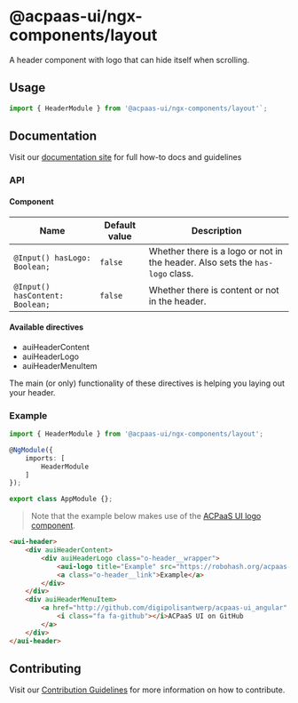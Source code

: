 # @acpaas-ui/ngx-components/layout

A header component with logo that can hide itself when scrolling.

## Usage

```typescript
import { HeaderModule } from '@acpaas-ui/ngx-components/layout'`;
```

## Documentation

Visit our [documentation site](https://acpaas-ui.digipolis.be/) for full how-to docs and guidelines

### API

#### Component

| Name         | Default value | Description |
| -----------  | ------ | -------------------------- |
| `@Input() hasLogo: Boolean;` | `false` | Whether there is a logo or not in the header. Also sets the `has-logo` class. |
| `@Input() hasContent: Boolean;` | `false` | Whether there is content or not in the header. |

#### Available directives

- auiHeaderContent
- auiHeaderLogo
- auiHeaderMenuItem

The main (or only) functionality of these directives is helping you laying out your header.

### Example

```typescript
import { HeaderModule } from '@acpaas-ui/ngx-components/layout';

@NgModule({
    imports: [
        HeaderModule
    ]
});

export class AppModule {};
```

> Note that the example below makes use of the [ACPaaS UI logo component](../../../../logo/README.md).

```html
<aui-header>
    <div auiHeaderContent>
        <div auiHeaderLogo class="o-header__wrapper">
            <aui-logo title="Example" src="https://robohash.org/acpaas-ui"></aui-logo>
            <a class="o-header__link">Example</a>
        </div>
    </div>
    <div auiHeaderMenuItem>
        <a href="http://github.com/digipolisantwerp/acpaas-ui_angular" class="a-button a-button--navigation has-icon-left" target="_blank">
            <i class="fa fa-github"></i>ACPaaS UI on GitHub
        </a>
    </div>
</aui-header>
```

## Contributing

Visit our [Contribution Guidelines](../../../../../CONTRIBUTING.md) for more information on how to contribute.
